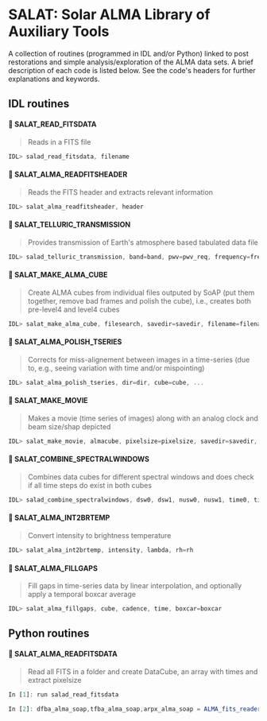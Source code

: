 # SALAT: Solar ALMA Library of Auxiliary Tools


A collection of routines (programmed in IDL and/or Python) linked to post restorations and simple analysis/exploration of the ALMA data sets. A brief description of each code is listed below. See the code's headers for further explanations and keywords.


## IDL routines


#### :round_pushpin: SALAT_READ_FITSDATA
> Reads in a FITS file 
```JavaScript
IDL> salad_read_fitsdata, filename
```

#### :round_pushpin: SALAT_ALMA_READFITSHEADER
> Reads the FITS header and extracts relevant information 
```JavaScript
IDL> salat_alma_readfitsheader, header
```

#### :round_pushpin: SALAT_TELLURIC_TRANSMISSION
> Provides transmission of Earth's atmosphere based tabulated data file  
```JavaScript
IDL> salad_telluric_transmission, band=band, pwv=pwv_req, frequency=freq_r, out_frequency=out_freq, out_pwv=out_pwv
```

#### :round_pushpin: SALAT_MAKE_ALMA_CUBE
> Create ALMA cubes from individual files outputed by SoAP (put them together, remove bad frames and polish the cube), i.e., creates both pre-level4 and level4 cubes
```JavaScript
IDL> salat_make_alma_cube, filesearch, savedir=savedir, filename=filename, date=date
```

#### :round_pushpin: SALAT_ALMA_POLISH_TSERIES
> Corrects for miss-alignement between images in a time-series (due to, e.g., seeing variation with time and/or mispointing)
```JavaScript
IDL> salat_alma_polish_tseries, dir=dir, cube=cube, ...
```

#### :round_pushpin: SALAT_MAKE_MOVIE
> Makes a movie (time series of images) along with an analog clock and beam size/shap depicted
```JavaScript
IDL> salat_make_movie, almacube, pixelsize=pixelsize, savedir=savedir, filename=filename
```

#### :round_pushpin: SALAT_COMBINE_SPECTRALWINDOWS
> Combines data cubes for different spectral windows and does check if all time steps do exist in both cubes
```JavaScript
IDL> salad_combine_spectralwindows, dsw0, dsw1, nusw0, nusw1, time0, time1, spectralwindow=specwin
```

#### :round_pushpin: SALAT_ALMA_INT2BRTEMP
> Convert intensity to brightness temperature
```JavaScript
IDL> salat_alma_int2brtemp, intensity, lambda, rh=rh
```

#### :round_pushpin: SALAT_ALMA_FILLGAPS
> Fill gaps in time-series data by linear interpolation, and optionally apply a temporal boxcar average
```JavaScript
IDL> salat_alma_fillgaps, cube, cadence, time, boxcar=boxcar
```

## Python routines

#### :round_pushpin: SALAT_ALMA_READFITSDATA
> Read all FITS in a folder and create DataCube, an array with times and extract pixelsize
```JavaScript
In [1]: run salad_read_fitsdata

In [2]: dfba_alma_soap,tfba_alma_soap,arpx_alma_soap = ALMA_fits_reader(path_alma_fba) 
````

